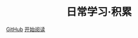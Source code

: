 <h1 align="center">日常学习·积累</h1>

[GitHub](https://github.com/slifegroup/shareStudy)
[开始阅读](readme.md)